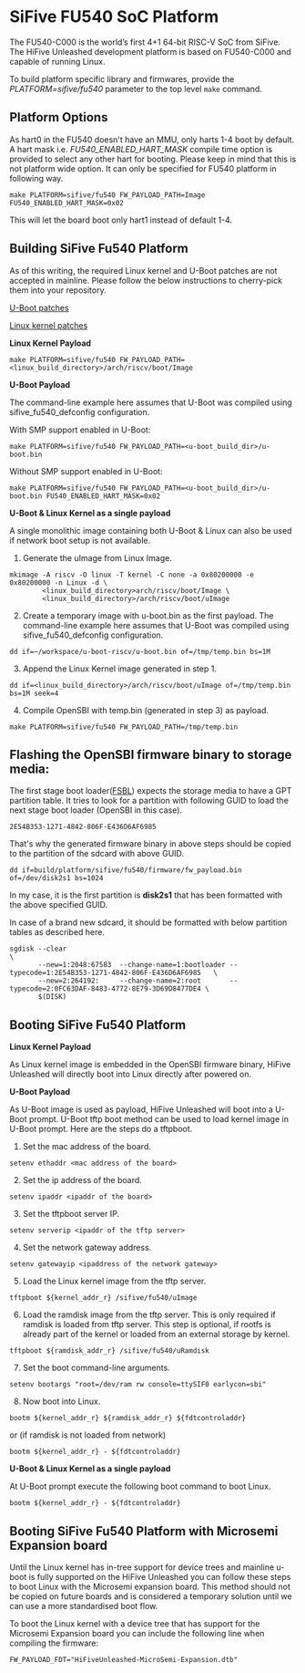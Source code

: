 SiFive FU540 SoC Platform
==========================
The FU540-C000 is the world’s first 4+1 64-bit RISC-V SoC from SiFive.
The HiFive Unleashed development platform is based on FU540-C000 and capable
of running Linux.

To build platform specific library and firmwares, provide the
*PLATFORM=sifive/fu540* parameter to the top level `make` command.

Platform Options
----------------

As hart0 in the FU540 doesn't have an MMU, only harts 1-4 boot by default.
A hart mask i.e. *FU540_ENABLED_HART_MASK* compile time option is provided to
select any other hart for booting. Please keep in mind that this is not
platform wide option. It can only be specified for FU540 platform in following way.

```
make PLATFORM=sifive/fu540 FW_PAYLOAD_PATH=Image FU540_ENABLED_HART_MASK=0x02
```
This will let the board boot only hart1 instead of default 1-4.

Building SiFive Fu540 Platform
-----------------------------

As of this writing, the required Linux kernel and U-Boot patches are not
accepted in mainline. Please follow the below instructions to cherry-pick
them into your repository.

[U-Boot patches](../firmware/payload_uboot.md)

[Linux kernel patches](../firmware/payload_linux.md)

**Linux Kernel Payload**


```
make PLATFORM=sifive/fu540 FW_PAYLOAD_PATH=<linux_build_directory>/arch/riscv/boot/Image
```

**U-Boot Payload**


The command-line example here assumes that U-Boot was compiled using sifive_fu540_defconfig configuration.

With SMP support enabled in U-Boot:

```
make PLATFORM=sifive/fu540 FW_PAYLOAD_PATH=<u-boot_build_dir>/u-boot.bin
```

Without SMP support enabled in U-Boot:
```
make PLATFORM=sifive/fu540 FW_PAYLOAD_PATH=<u-boot_build_dir>/u-boot.bin FU540_ENABLED_HART_MASK=0x02
```

**U-Boot & Linux Kernel as a single payload**

A single monolithic image containing both U-Boot & Linux can also be used if network boot setup is
not available.  

1. Generate the uImage from Linux Image.
```
mkimage -A riscv -O linux -T kernel -C none -a 0x80200000 -e 0x80200000 -n Linux -d \
		<linux_build_directory>arch/riscv/boot/Image \
		<linux_build_directory>/arch/riscv/boot/uImage
```

2. Create a temporary image with u-boot.bin as the first payload. The command-line
example here assumes that U-Boot was compiled using sifive_fu540_defconfig
configuration.
```
dd if=~/workspace/u-boot-riscv/u-boot.bin of=/tmp/temp.bin bs=1M
```
3. Append the Linux Kernel image generated in step 1.
```
dd if=<linux_build_directory>/arch/riscv/boot/uImage of=/tmp/temp.bin bs=1M seek=4
```
4. Compile OpenSBI with temp.bin (generated in step 3) as payload.
```
make PLATFORM=sifive/fu540 FW_PAYLOAD_PATH=/tmp/temp.bin
```

Flashing the OpenSBI firmware binary to storage media:
-----------------------------------------------------
The first stage boot loader([FSBL](https://github.com/sifive/freedom-u540-c000-bootloader))
expects the storage media to have a GPT partition table. It tries to look for a
partition with following GUID to load the next stage boot loader (OpenSBI in this case).

```
2E54B353-1271-4842-806F-E436D6AF6985
``` 

That's why the generated firmware binary in above steps should be copied to the
partition of the sdcard with above GUID.

```
dd if=build/platform/sifive/fu540/firmware/fw_payload.bin of=/dev/disk2s1 bs=1024
```

In my case, it is the first partition is **disk2s1** that has been formatted with the
above specified GUID.

In case of a brand new sdcard, it should be formatted with below partition
tables as described here.

```
sgdisk --clear                                                               \
       --new=1:2048:67583  --change-name=1:bootloader --typecode=1:2E54B353-1271-4842-806F-E436D6AF6985   \
       --new=2:264192:     --change-name=2:root       --typecode=2:0FC63DAF-8483-4772-8E79-3D69D8477DE4 \
       $(DISK)
```

Booting SiFive Fu540 Platform
-----------------------------

**Linux Kernel Payload**

As Linux kernel image is embedded in the OpenSBI firmware binary, HiFive Unleashed will directly
boot into Linux directly after powered on.

**U-Boot Payload**

As U-Boot image is used as payload, HiFive Unleashed will boot into a U-Boot prompt.
U-Boot tftp boot method can be used to load kernel image in U-Boot prompt.
Here are the steps do a tftpboot.

1. Set the mac address of the board.

```
setenv ethaddr <mac address of the board>
```
2. Set the ip address of the board.

```
setenv ipaddr <ipaddr of the board>
```
3. Set the tftpboot server IP.

```
setenv serverip <ipaddr of the tftp server>
```
4. Set the network gateway address.

```
setenv gatewayip <ipaddress of the network gateway>
```
5. Load the Linux kernel image from the tftp server.

```
tftpboot ${kernel_addr_r} /sifive/fu540/uImage
```

6. Load the ramdisk image from the tftp server. This is only required if ramdisk
   is loaded from tftp server. This step is optional, if rootfs is already part
   of the kernel or loaded from an external storage by kernel.

```
tftpboot ${ramdisk_addr_r} /sifive/fu540/uRamdisk
```
7. Set the boot command-line arguments.

```
setenv bootargs "root=/dev/ram rw console=ttySIF0 earlycon=sbi"
```

8. Now boot into Linux.

```
bootm ${kernel_addr_r} ${ramdisk_addr_r} ${fdtcontroladdr}

```
or (if ramdisk is not loaded from network)
```
bootm ${kernel_addr_r} - ${fdtcontroladdr}
```

**U-Boot & Linux Kernel as a single payload**

At U-Boot prompt execute the following boot command to boot Linux.

```
bootm ${kernel_addr_r} - ${fdtcontroladdr}
```
Booting SiFive Fu540 Platform with Microsemi Expansion board
------------------------------------------------------------

Until the Linux kernel has in-tree support for device trees and mainline u-boot
is fully supported on the HiFive Unleashed you can follow these steps to boot
Linux with the Microsemi expansion board. This method should not be copied on
future boards and is considered a temporary solution until we can use a more
standardised boot flow.

To boot the Linux kernel with a device tree that has support for the Microsemi
Expansion board you can include the following line when compiling the firmware:
```
FW_PAYLOAD_FDT="HiFiveUnleashed-MicroSemi-Expansion.dtb"
```
